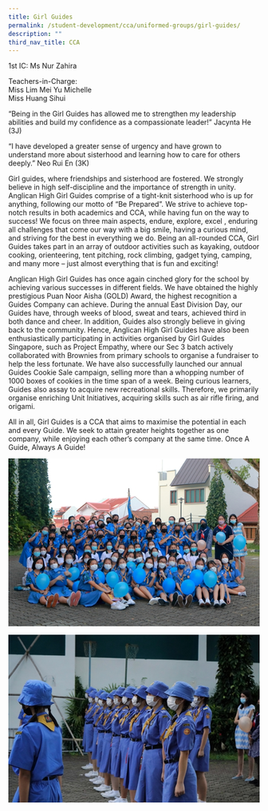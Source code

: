 ```yaml
---
title: Girl Guides
permalink: /student-development/cca/uniformed-groups/girl-guides/
description: ""
third_nav_title: CCA
---
```

1st IC: Ms Nur Zahira

Teachers-in-Charge:<br>
Miss Lim Mei Yu Michelle<br>
Miss Huang Sihui

“Being in the Girl Guides has allowed me to strengthen my leadership abilities and build my confidence as a compassionate leader!” Jacynta He (3J)

“I have developed a greater sense of urgency and have grown to understand more about sisterhood and learning how to care for others deeply.” Neo Rui En (3K)

Girl guides, where friendships and sisterhood are fostered. We strongly believe in high self-discipline and the importance of strength in unity. Anglican High Girl Guides comprise of a tight-knit sisterhood who is up for anything, following our motto of “Be Prepared”. We strive to achieve top-notch results in both academics and CCA, while having fun on the way to success! We focus on three main aspects, endure, explore, excel , enduring all challenges that come our way with a big smile, having a curious mind, and striving for the best in everything we do. Being an all-rounded CCA, Girl Guides takes part in an array of outdoor activities such as kayaking, outdoor cooking, orienteering, tent pitching, rock climbing, gadget tying, camping, and many more – just almost everything that is fun and exciting!

Anglican High Girl Guides has once again cinched glory for the school by achieving various successes in different fields. We have obtained the highly prestigious Puan Noor Aisha (GOLD) Award, the highest recognition a Guides Company can achieve. During the annual East Division Day, our Guides have, through weeks of blood, sweat and tears, achieved third in both dance and cheer. In addition, Guides also strongly believe in giving back to the community. Hence, Anglican High Girl Guides have also been enthusiastically participating in activities organised by Girl Guides Singapore, such as Project Empathy, where our Sec 3 batch actively collaborated with Brownies from primary schools to organise a fundraiser to help the less fortunate. We have also successfully launched our annual Guides Cookie Sale campaign, selling more than a whopping number of 1000 boxes of cookies in the time span of a week. Being curious learners, Guides also assay to acquire new recreational skills. Therefore, we primarily organise enriching Unit Initiatives, acquiring skills such as air rifle firing, and origami.

All in all, Girl Guides is a CCA that aims to maximise the potential in each and every Guide. We seek to attain greater heights together as one company, while enjoying each other’s company at the same time. Once A Guide, Always A Guide!

![](/images/Student%20Development/CCA/Girl%20Guides/2022_Girl_Guides_01.jpg)

![](/images/Student%20Development/CCA/Girl%20Guides/2022_Girl_Guides_02.jpg)